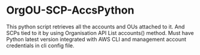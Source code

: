 # OrgOU-SCP-AccsPython
This python script retrieves all the accounts and OUs attached to it. And SCPs tied to it by using Organisation API List accounts() method.
Must have Python latest version integrated with AWS CLI and management account credentials in cli config file.

